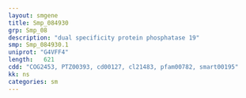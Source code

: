 ```yaml
---
layout: smgene
title: Smp_084930
grp: Smp_08
description: "dual specificity protein phosphatase 19"
smp: Smp_084930.1
uniprot: "G4VFF4"
length:   621
cdd: "COG2453, PTZ00393, cd00127, cl21483, pfam00782, smart00195"
kk: ns
categories: sm
---
```

